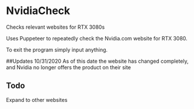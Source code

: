 # NvidiaCheck
Checks relevant websites for RTX 3080s


Uses Puppeteer to repeatedly check the Nvidia.com website for RTX 3080. 


To exit the program simply input anything.

##Updates
10/31/2020
As of this date the website has changed completely, and Nvidia no longer offers the product on their site

## Todo
Expand to other websites
